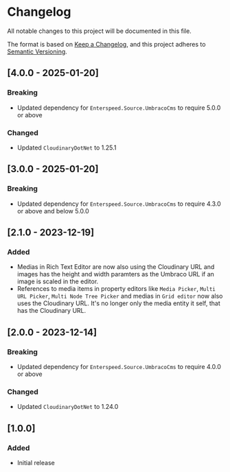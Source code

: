 # Changelog

All notable changes to this project will be documented in this file.

The format is based on [Keep a Changelog](https://keepachangelog.com/en/1.0.0/), and this project adheres to [Semantic Versioning](https://semver.org/spec/v2.0.0.html).

## [4.0.0 - 2025-01-20]
### Breaking
- Updated dependency for `Enterspeed.Source.UmbracoCms` to require 5.0.0 or above

### Changed 
- Updated `CloudinaryDotNet` to 1.25.1

## [3.0.0 - 2025-01-20]
### Breaking
- Updated dependency for `Enterspeed.Source.UmbracoCms` to require 4.3.0 or above and below 5.0.0

## [2.1.0 - 2023-12-19]
### Added
- Medias in Rich Text Editor are now also using the Cloudinary URL and images has the height and width paramters as the Umbraco URL if an image is scaled in the editor.
- References to media items in property editors like `Media Picker`, `Multi URL Picker`, `Multi Node Tree Picker` and medias in `Grid editor` now also uses the Cloudinary URL. It's no longer only the media entity it self, that has the Cloudinary URL.

## [2.0.0 - 2023-12-14]
### Breaking
- Updated dependency for `Enterspeed.Source.UmbracoCms` to require 4.0.0 or above

### Changed 
- Updated `CloudinaryDotNet` to 1.24.0

## [1.0.0]
### Added
- Initial release

